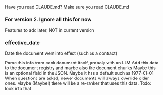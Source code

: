 

Have you read CLAUDE.md?
Make sure you read CLAUDE.md


### For version 2.  Ignore all this for now

Features to add later, NOT in current version


### effective_date

Date the document went into effect (such as a contract)

Parse this info from each document itself, probaly with an LLM
Add this data to the document registry and maybe also the document chunks
Maybe this is an optional field in the JSON. Maybe it has a default such as 1977-01-01
When questions are asked, newer documents will always override older ones.
Maybe (Maybe!) there will be a re-ranker that uses this data. Todo: look into that

